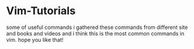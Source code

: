# Vim-Tutorials
some of useful commands
i gathered these commands from 
different site and books and videos
and i think this is the most common
commands in vim.
hope you like that!
